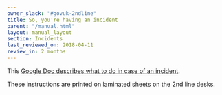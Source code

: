 ```yaml
---
owner_slack: "#govuk-2ndline"
title: So, you're having an incident
parent: "/manual.html"
layout: manual_layout
section: Incidents
last_reviewed_on: 2018-04-11
review_in: 2 months
---
```


This [Google Doc describes what to do in case of an incident][doc].

These instructions are printed on laminated sheets on the 2nd line desks.

[doc]: https://docs.google.com/document/d/1ty12B5eBWB9YSfnD9xY1mr5rtTQxdNxRdmEGgibilN0/edit
